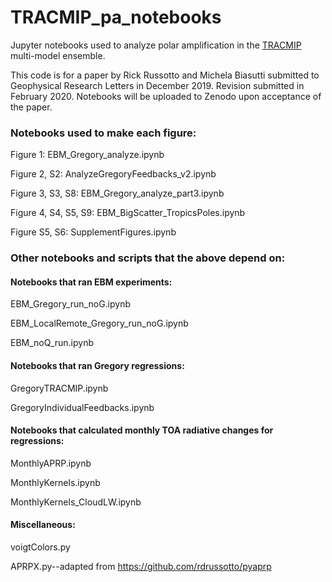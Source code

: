 # TRACMIP_pa_notebooks
Jupyter notebooks used to analyze polar amplification in the [TRACMIP](https://sites.google.com/site/tracmip/) multi-model ensemble.

This code is for a paper by Rick Russotto and Michela Biasutti submitted to Geophysical Research Letters in December 2019.
Revision submitted in February 2020.
Notebooks will be uploaded to Zenodo upon acceptance of the paper. 




### Notebooks used to make each figure: 
Figure 1: EBM_Gregory_analyze.ipynb

Figure 2, S2: AnalyzeGregoryFeedbacks_v2.ipynb

Figure 3, S3, S8: EBM_Gregory_analyze_part3.ipynb

Figure 4, S4, S5, S9: EBM_BigScatter_TropicsPoles.ipynb

Figure S5, S6: SupplementFigures.ipynb




### Other notebooks and scripts that the above depend on: 
#### Notebooks that ran EBM experiments: 
EBM_Gregory_run_noG.ipynb

EBM_LocalRemote_Gregory_run_noG.ipynb

EBM_noQ_run.ipynb

#### Notebooks that ran Gregory regressions:
GregoryTRACMIP.ipynb

GregoryIndividualFeedbacks.ipynb

#### Notebooks that calculated monthly TOA radiative changes for regressions:
MonthlyAPRP.ipynb

MonthlyKernels.ipynb

MonthlyKernels_CloudLW.ipynb

#### Miscellaneous:

voigtColors.py

APRPX.py--adapted from https://github.com/rdrussotto/pyaprp

